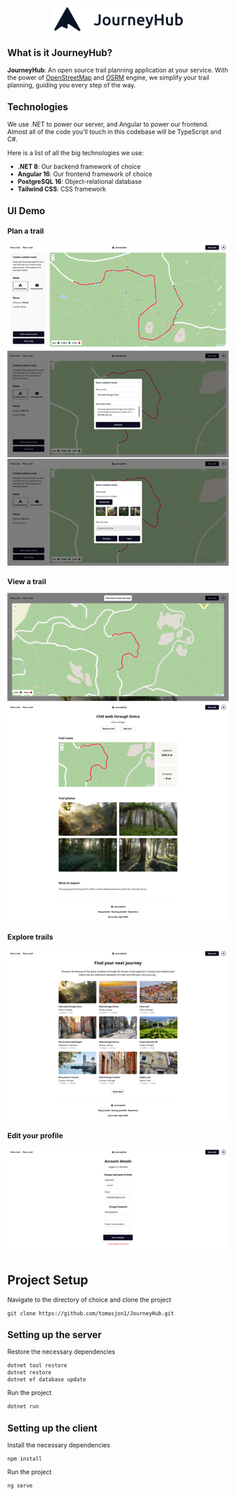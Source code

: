 <p align="center">
  <img width=300 src="./assets/Logo.svg" />
</p>

## What is it JourneyHub?

**JourneyHub**: An open source trail planning application at your service. With the power of [OpenStreetMap](https://www.openstreetmap.org) and [OSRM](https://project-osrm.org/) engine, we simplify your trail planning, guiding you every step of the way.

## Technologies

We use .NET to power our server, and Angular to power our frontend. Almost all of the code you'll touch in this codebase will be TypeScript and C#.

Here is a list of all the big technologies we use:

- **.NET 8**: Our backend framework of choice
- **Angular 16**: Our frontend framework of choice
- **PostgreSQL 16**: Object-relational
  database
- **Tailwind CSS**: CSS framework

## UI Demo

### Plan a trail

![_trail_planning](./assets/trail-planning.png)
![_trail_planning-modal-1](./assets/trail-planning-modal-1.png)
![_trail_planning-modal-2](./assets/trail-planning-modal-2.png)

### View a trail

![_map_view](./assets/map-view.png)
![_view_trail](./assets/view-trail.png)

### Explore trails

![_explore](./assets/explore-page.png)

### Edit your profile

![_profile](./assets/profile.png)

# Project Setup

Navigate to the directory of choice and clone the project

```console
git clone https://github.com/tomasjon1/JourneyHub.git
```

## Setting up the server

Restore the necessary dependencies

```console
dotnet tool restore
dotnet restore
dotnet ef database update
```

Run the project

```console
dotnet run
```

## Setting up the client

Install the necessary dependencies

```console
npm install
```

Run the project

```console
ng serve
```
